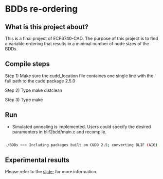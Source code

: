 # BDDs re-ordering


## What is this project about?
This is a final project of ECE6740-CAD. The purpose of this project is to find a variable ordering that results in a minimal number of node sizes of the BDDs.  




## Compile steps
Step 1)
Make sure the cudd_location file containes one single line with the full path to the cudd package 2.5.0

Step 2)
Type make distclean

Step 3) 
Type make


## Run
- Simulated annealing is implemented. Users could specify the desired paramenters in blif2bdd/main.c and recompile.
```bash

./BDDs >>> Including packages built on CUDD 2.5; converting BLIF (AIG) into BDDs w.r.t to input variable order defined in BLIF

```

## Experimental results
Please refer to the <a href="https://github.com/berkeley-abc/abc">slide</a>; for more information.
